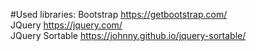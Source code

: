 #Used libraries:
Bootstrap https://getbootstrap.com/  
JQuery https://jquery.com/  
JQuery Sortable https://johnny.github.io/jquery-sortable/